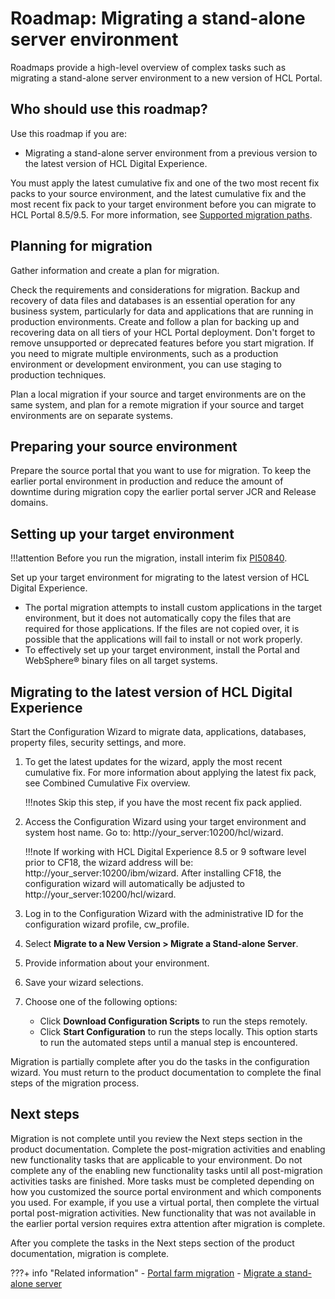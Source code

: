 # Roadmap: Migrating a stand-alone server environment

Roadmaps provide a high-level overview of complex tasks such as migrating a stand-alone server environment to a new version of HCL Portal.

## Who should use this roadmap?

Use this roadmap if you are:

-   Migrating a stand-alone server environment from a previous version to the latest version of HCL Digital Experience.

You must apply the latest cumulative fix and one of the two most recent fix packs to your source environment, and the latest cumulative fix and the most recent fix pack to your target environment before you can migrate to HCL Portal 8.5/9.5. For more information, see [Supported migration paths](../../../../../deployment/manage/migrate/planning_migration/mig_plan_supported_paths.md).

## Planning for migration

Gather information and create a plan for migration.

Check the requirements and considerations for migration. Backup and recovery of data files and databases is an essential operation for any business system, particularly for data and applications that are running in production environments. Create and follow a plan for backing up and recovering data on all tiers of your HCL Portal deployment. Don't forget to remove unsupported or deprecated features before you start migration. If you need to migrate multiple environments, such as a production environment or development environment, you can use staging to production techniques.

Plan a local migration if your source and target environments are on the same system, and plan for a remote migration if your source and target environments are on separate systems.

## Preparing your source environment

Prepare the source portal that you want to use for migration. To keep the earlier portal environment in production and reduce the amount of downtime during migration copy the earlier portal server JCR and Release domains.

## Setting up your target environment

!!!attention
    Before you run the migration, install interim fix [PI50840](https://support.hcltechsw.com/csm?id=kb_article&sys_id=64507a5a1b85409083cb86e9cd4bcb97).

Set up your target environment for migrating to the latest version of HCL Digital Experience.

-   The portal migration attempts to install custom applications in the target environment, but it does not automatically copy the files that are required for those applications. If the files are not copied over, it is possible that the applications will fail to install or not work properly.
-   To effectively set up your target environment, install the Portal and WebSphere® binary files on all target systems.

## Migrating to the latest version of HCL Digital Experience

Start the Configuration Wizard to migrate data, applications, databases, property files, security settings, and more.

1.  To get the latest updates for the wizard, apply the most recent cumulative fix. For more information about applying the latest fix pack, see Combined Cumulative Fix overview.

    !!!notes
        Skip this step, if you have the most recent fix pack applied.

2.  Access the Configuration Wizard using your target environment and system host name. Go to: http://your_server:10200/hcl/wizard.

    !!!note
        If working with HCL Digital Experience 8.5 or 9 software level prior to CF18, the wizard address will be: http://your_server:10200/ibm/wizard. After installing CF18, the configuration wizard will automatically be adjusted to http://your_server:10200/hcl/wizard.

3.  Log in to the Configuration Wizard with the administrative ID for the configuration wizard profile, cw\_profile.
4.  Select **Migrate to a New Version > Migrate a Stand-alone Server**.
5.  Provide information about your environment.
6.  Save your wizard selections.
7.  Choose one of the following options:

    -   Click **Download Configuration Scripts** to run the steps remotely.
    -   Click **Start Configuration** to run the steps locally. This option starts to run the automated steps until a manual step is encountered.

Migration is partially complete after you do the tasks in the configuration wizard. You must return to the product documentation to complete the final steps of the migration process.

## Next steps

Migration is not complete until you review the Next steps section in the product documentation. Complete the post-migration activities and enabling new functionality tasks that are applicable to your environment. Do not complete any of the enabling new functionality tasks until all post-migration activities tasks are finished. More tasks must be completed depending on how you customized the source portal environment and which components you used. For example, if you use a virtual portal, then complete the virtual portal post-migration activities. New functionality that was not available in the earlier portal version requires extra attention after migration is complete.

After you complete the tasks in the Next steps section of the product documentation, migration is complete.


???+ info "Related information" 
    -   [Portal farm migration](../../../../../deployment/manage/migrate/planning_migration/migration_consideration/mig_plan_portal_farm.md)
    -   [Migrate a stand-alone server](../../../../../deployment/manage/migrate/migrate_using_cfgwizard/cw_migrate_stand_alone.md)

